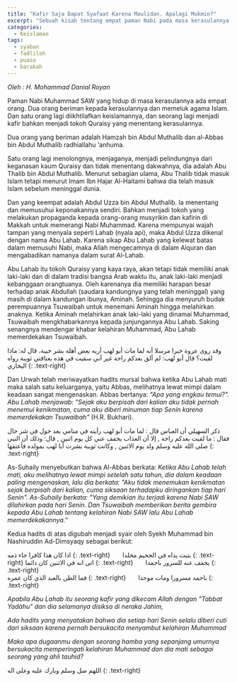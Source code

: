 ```yaml
---
title: "Kafir Saja Dapat Syafaat Karena Maulidan. Apalagi Mukmin?"
excerpt: "Sebuah kisah tentang empat paman Nabi pada masa kerasulannya."
categories:
  - Keislaman
tags:
  - syaban
  - fadlilah
  - puasa
  - barakah
---
```


_Oleh : H. Mohammad Danial Royan_

Paman Nabi Muhammad SAW yang hidup di masa kerasulannya ada empat orang. Dua orang beriman kepada kerasulannya dan memeluk agama Islam. Dan satu orang lagi diikhtilafkan keislamannya, dan seorang lagi menjadi kafir bahkan menjadi tokoh Quraisy yang menentang kerasulannya.

Dua orang yang beriman adalah Hamzah bin Abdul Muthalib dan al-Abbas bin Abdul Muthalib radhiallahu ‘anhuma. 

Satu orang lagi menolongnya, menjaganya, menjadi pelindungnya dari keganasan kaum Quraisy dan tidak menentang dakwahnya, dia adalah Abu Thalib bin Abdul Muthalib. Menurut sebagian ulama, Abu Thalib tidak masuk Islam tetapi menurut Imam Ibn Hajar Al-Haitami bahwa dia telah masuk Islam sebelum meninggal dunia. 

Dan yang keempat adalah Abdul Uzza bin Abdul Muthalib. Ia menentang dan memusuhui keponakannya sendiri. Bahkan menjadi tokoh yang melakukan propaganda kepada orang-orang musyrikin dan kafirin di Makkah untuk memerangi Nabi Muhammad. Karena mempunyai wajah tampan yang menyala seperti Lahab (nyala api), maka Abdul Uzza dikenal dengan nama Abu Lahab. Karena sikap Abu Lahab yang kelewat batas dalam memusuhi Nabi, maka Allah mengecamnya di dalam Alquran dan mengabadikan namanya dalam surat Al-Lahab.

Abu Lahab itu tokoh Quraisy yang kaya raya, akan tetapi tidak memiliki anak laki-laki dan di dalam tradisi bangsa Arab waktu itu, anak laki-laki menjadi kebanggaan orangtuanya. Oleh karenanya dia memiliki harapan besar terhadap anak Abdullah (saudara kandungnya yang telah meninggal) yang masih di dalam kandungan ibunya, Aminah. Sehingga dia menyuruh budak perempuannya Tsuwaibah untuk menemani Aminah hingga melahirkan anaknya. Ketika Aminah melahirkan anak laki-laki yang dinamai Muhammad, Tsuwaibah mengkhabarkannya kepada junjungannya Abu Lahab. Saking senangnya mendengar khabar kelahiran Muhammad, Abu Lahab memerdekakan Tsuwaibah.

وقد روى عروة خبرا مرسلا أنه لما مات أبو لهب أريه بعض أهله بشر حيبة، قال له: ماذا لقيت؟ قال أبو لهب: لم ألق بعدكم راحة غير أني سقيت في هذه بعتاقتي ثويبة رواه البخاري
{: .text-right}

Dan Urwah telah meriwayatkan hadits mursal bahwa ketika Abu Lahab mati maka salah satu keluarganya, yaitu Abbas, melihatnya lewat mimpi dalam keadaan sangat mengenaskan. Abbas bertanya: _"Apa yang engkau temui?". Abu Lahab menjawab: "Sejak aku berpisah dari kalian aku tidak pernah menemui kenikmatan, cuma aku diberi minuman tiap Senin karena memerdekakan Tsuwaibah"_ (H.R. Bukhari).

ذكر السهيلي أن العباس قال : لما مات أبو لهب رأيته في منامي بعد حول في شر حال فقال : ما لقيت بعدكم راحة , إلا أن العذاب يخفف عني كل يوم اثنين , قال: وذلك أن النبي صلى الله عليه وسلم ولد يوم الاثنين , وكانت ثويبة بشرت أبا لهب بمولده فأعتقها 
{: .text-right}

As-Suhaily menyebutkan bahwa Al-Abbas berkata: _Ketika Abu Lahab telah mati, aku melihatnya lewat mimpi setelah satu tahun, dia dalam keadaan paling mengenaskan, lalu dia berkata: "Aku tidak menemukan kenikmatan sejak berpisah dari kalian, cuma siksaan terhadapku diringankan tiap hari Senin". As-Suhaily berkata: "Yang demikian  itu terjadi karena Nabi SAW dilahirkan pada hari Senin. Dan Tsuwaibah memberikan berita gembira kepada Abu Lahab tentang kelahiran Nabi SAW lalu Abu Lahab memerdekakannya."_

Kedua hadits di atas digubah menjadi syair oleh Syekh Muhammad bin Nashiruddin Ad-Dimsyaqy sebagai berikut:

اذا كان هذا كافرا جاء ذمه 
{: .text-right}
&nbsp;&nbsp;&nbsp;&nbsp;&nbsp;&nbsp;بتبت يداه في الجحيم مخلدا
{: .text-right}
اتى انه في الاثنين كان دائما 
{: .text-right}
&nbsp;&nbsp;&nbsp;&nbsp;&nbsp;&nbsp;يخفف عنه للسرور باحمدا
{: .text-right}            
فما الظن بالعبد الذي كان عمره 
{: .text-right}
&nbsp;&nbsp;&nbsp;&nbsp;&nbsp;&nbsp;باحمد مسرورا ومات موحدا
{: .text-right}

_Apabila Abu Lahab itu seorang kafir yang dikecam Allah dengan "Tabbat Yadàhu" dan dia selamanya disiksa di neraka Jahìm,_

_Ada hadits yang menyatakan bahwa dia setiap hari Senin selalu diberi cuti dari siksaan karena pernah bersukacita menyambut kelahiran Muhammad_

_Maka apa dugaanmu dengan seorang hamba yang sepanjang umurnya bersukacita memperingati kelahiran Muhammad dan dia mati sebagai seorang yang ahli tauhid?_

اللهم صل وسلم وبارك عليه وعلى اله
{: .text-right}
